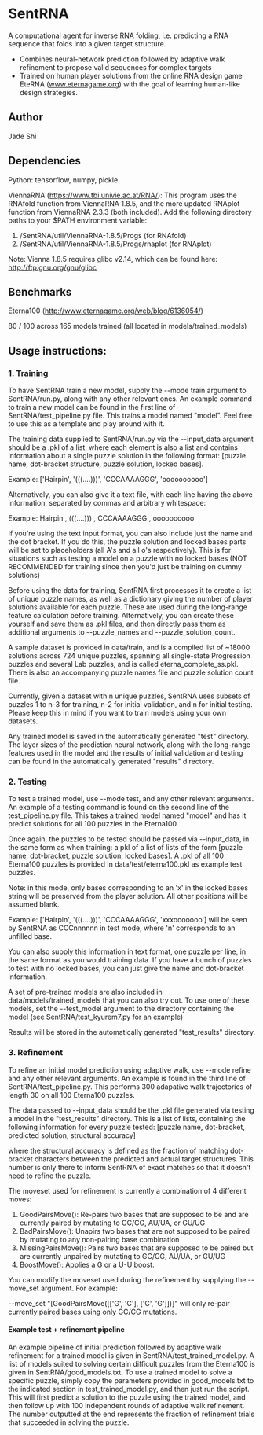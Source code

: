 # SentRNA
A computational agent for inverse RNA folding, i.e. predicting a RNA sequence that folds into a given target structure.
* Combines neural-network prediction followed by adaptive walk refinement to propose valid sequences for complex targets
* Trained on human player solutions from the online RNA design game EteRNA (www.eternagame.org) with the goal of learning human-like design strategies.

## Author
Jade Shi

## Dependencies
Python: tensorflow, numpy, pickle

ViennaRNA (https://www.tbi.univie.ac.at/RNA/):
This program uses the RNAfold function from ViennaRNA 1.8.5, and the more updated RNAplot function from ViennaRNA 2.3.3 (both
included). Add the following directory paths to your $PATH environment variable:
1. /SentRNA/util/ViennaRNA-1.8.5/Progs (for RNAfold)
2. /SentRNA/util/ViennaRNA-1.8.5/Progs/rnaplot (for RNAplot)

Note: Vienna 1.8.5 requires glibc v2.14, which can be found here: http://ftp.gnu.org/gnu/glibc

## Benchmarks
Eterna100 (http://www.eternagame.org/web/blog/6136054/)

80 / 100 across 165 models trained (all located in models/trained_models)

## Usage instructions:
### 1. Training
To have SentRNA train a new model, supply the --mode train argument to SentRNA/run.py, along with any other relevant ones. An example command to train a new model can be found in the first line of SentRNA/test_pipeline.py file. This trains a model named "model". Feel free to use this as a template and play around with it.

The training data supplied to SentRNA/run.py via the --input_data argument should be a .pkl of a list, where each element is also a list and contains information about a single puzzle solution in the following format:
[puzzle name, dot-bracket structure, puzzle solution, locked bases].

Example: ['Hairpin', '(((....)))', 'CCCAAAAGGG', 'oooooooooo']

Alternatively, you can also give it a text file, with each line having the above information, separated by commas and arbitrary whitespace:

Example: Hairpin   ,    (((....)))   ,   CCCAAAAGGG   ,   oooooooooo

If you're using the text input format, you can also include just the name and the dot bracket. If you do this, the puzzle solution and locked bases parts will be set to placeholders (all A's and all o's respectively). This is for situations such as testing a model on a puzzle with no locked bases (NOT RECOMMENDED for training since then you'd just be training on dummy solutions)

Before using the data for training, SentRNA first processes it to create a list of unique puzzle names, as well as a dictionary giving the number of player solutions available for each puzzle. These are used during the long-range feature calculation before training. Alternatively, you can create these yourself and save them as .pkl files, and then directly pass them as additional arguments to --puzzle_names and --puzzle_solution_count.

A sample dataset is provided in data/train, and is a compiled list of ~18000 solutions across 724 unique puzzles, spanning all single-state Progression puzzles and several Lab puzzles, and is called eterna_complete_ss.pkl. There is also an accompanying puzzle names file and puzzle solution count file. 

Currently, given a dataset with n unique puzzles, SentRNA uses subsets of puzzles 1 to n-3 for training, n-2 for initial validation, and n for initial testing. Please keep this in mind if you want to train models using your own datasets.

Any trained model is saved in the automatically generated "test" directory. The layer sizes of the prediction neural network, along with the long-range features used in the model and the results of initial validation and testing can be found in the automatically generated "results" directory.

### 2. Testing
To test a trained model, use --mode test, and any other relevant arguments. An example of a testing command is found on the second line of the test_pipeline.py file. This takes a trained model named "model" and has it predict solutions for all 100 puzzles in the Eterna100. 

Once again, the puzzles to be tested should be passed via --input_data, in the same form as when training: a pkl of a list of lists of the form [puzzle name, dot-bracket, puzzle solution, locked bases]. A .pkl of all 100 Eterna100 puzzles is provided in data/test/eterna100.pkl as example test puzzles.

Note: in this mode, only bases corresponding to an 'x' in the locked bases string will be preserved from the player solution. All other positions will be assumed blank.

Example: ['Hairpin', '(((....)))', 'CCCAAAAGGG', 'xxxooooooo'] will be seen by SentRNA as CCCnnnnnn in test mode, where 'n' corresponds to an unfilled base.

You can also supply this information in text format, one puzzle per line, in the same format as you would training data. If you have a bunch of puzzles to test with no locked bases, you can just give the name and dot-bracket information.

A set of pre-trained models are also included in data/models/trained_models that you can also try out. To use one of these models, set the --test_model argument to the directory containing the model (see SentRNA/test_kyurem7.py for an example)

Results will be stored in the automatically generated "test_results" directory.


### 3. Refinement
To refine an initial model prediction using adaptive walk, use --mode refine and any other relevant arguments. An example is found in the third line of SentRNA/test_pipeline.py. This performs 300 adapative walk trajectories of length 30 on all 100 Eterna100 puzzles.

The data passed to --input_data should be the .pkl file generated via testing a model in the "test_results" directory. This is a list of lists, containing the following information for every puzzle tested:
[puzzle name, dot-bracket, predicted solution, structural accuracy]

where the structural accuracy is defined as the fraction of matching dot-bracket characters between the predicted and actual target structures. This number is only there to inform SentRNA of exact matches so that it doesn't need to refine the puzzle.

The moveset used for refinement is currently a combination of 4 different moves:
1. GoodPairsMove(): Re-pairs two bases that are supposed to be and are currently paired by mutating to GC/CG, AU/UA, or GU/UG
2. BadPairsMove(): Unapirs two bases that are not supposed to be paired by mutating to any non-pairing base combination
3. MissingPairsMove(): Pairs two bases that are supposed to be paired but are currently unpaired by mutating to GC/CG, AU/UA, or GU/UG
4. BoostMove(): Applies a G or a U-U boost.

You can modify the moveset used during the refinement by supplying the --move_set argument. 
For example:

--move_set "[GoodPairsMove([['G', 'C'], ['C', 'G']])]" will only re-pair currently paired bases using only GC/CG mutations.
 
#### Example test + refinement pipeline
An example pipeline of initial prediction followed by adaptive walk refinement for a trained model is given in SentRNA/test_trained_model.py. A list of models suited to solving certain difficult puzzles from the Eterna100 is given in SentRNA/good_models.txt. To use a trained model to solve a specific puzzle, simply copy the parameters provided in good_models.txt to the indicated section in test_trained_model.py, and then just run the script. This will first predict a solution to the puzzle using the trained model, and then follow up with 100 independent rounds of adaptive walk refinement. The number outputted at the end represents the fraction of refinement trials that succeeded in solving the puzzle.
